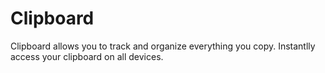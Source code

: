 # Clipboard
Clipboard allows you to track and organize everything you copy. Instantlly access your clipboard on all devices.
